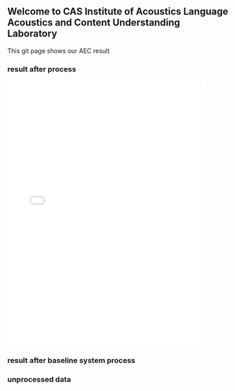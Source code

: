 ## Welcome to CAS Institute of Acoustics Language Acoustics and Content Understanding Laboratory

This git page shows our AEC result

### result after process

<EMBED src="mix/5z9G2AP806bhcI0QF18Qg_doubletalk.wav" autostart="bool" width="450" height="600" loop="n" width="m" height="k"> 
  
### result after baseline system process

### unprocessed data
